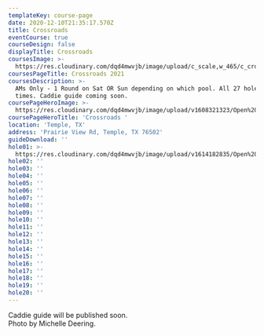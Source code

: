 ```yaml
---
templateKey: course-page
date: 2020-12-10T21:35:17.570Z
title: Crossroads
eventCourse: true
courseDesign: false
displayTitle: Crossroads
coursesImage: >-
  https://res.cloudinary.com/dqd4mwvjb/image/upload/c_scale,w_465/c_crop,h_300,w_465/v1608321382/Open%20DGC/Courses/Todgc-flag-w-logos_rkil5x.jpg
coursesPageTitle: Crossroads 2021
coursesDescription: >-
  AMs Only - 1 Round on Sat OR Sun depending on which pool. All 27 holes on tee
  times. Caddie guide coming soon.
coursePageHeroImage: >-
  https://res.cloudinary.com/dqd4mwvjb/image/upload/v1608321323/Open%20DGC/Courses/banner_1920x1000_theopencourse_brkrc8.jpg
coursePageHeroTitle: 'Crossroads '
location: 'Temple, TX'
address: 'Prairie View Rd, Temple, TX 76502'
guideDownload: ''
hole01: >-
  https://res.cloudinary.com/dqd4mwvjb/image/upload/v1614182835/Open%20DGC/Courses/Belton/2021%20Belton/Caddie%20Guide/samplecxrds_hrkr0f.jpg
hole02: ''
hole03: ''
hole04: ''
hole05: ''
hole06: ''
hole07: ''
hole08: ''
hole09: ''
hole10: ''
hole11: ''
hole12: ''
hole13: ''
hole14: ''
hole15: ''
hole16: ''
hole17: ''
hole18: ''
hole19: ''
hole20: ''
---
```

Caddie guide will be published soon.
<br/>
Photo by Michelle Deering.